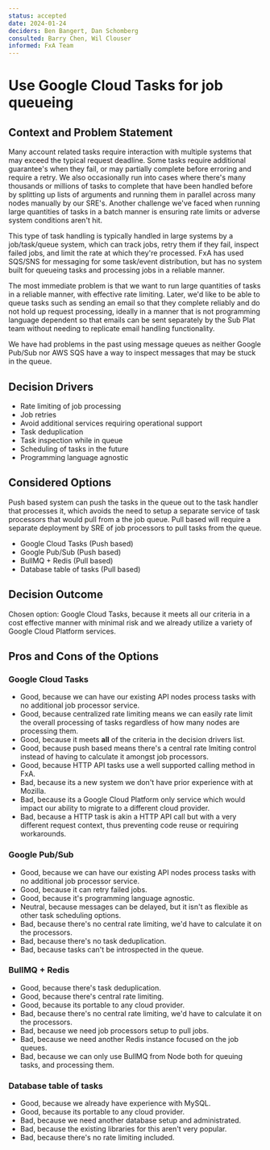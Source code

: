 ```yaml
---
status: accepted
date: 2024-01-24
deciders: Ben Bangert, Dan Schomberg
consulted: Barry Chen, Wil Clouser
informed: FxA Team
---
```


# Use Google Cloud Tasks for job queueing

## Context and Problem Statement

Many account related tasks require interaction with multiple systems that may exceed the typical request deadline. Some tasks require additional guarantee's when they fail, or may partially complete before erroring and require a retry. We also occasionally run into cases where there's many thousands or millions of tasks to complete that have been handled before by splitting up lists of arguments and running them in parallel across many nodes manually by our SRE's. Another challenge we've faced when running large quantities of tasks in a batch manner is ensuring rate limits or adverse system conditions aren't hit.

This type of task handling is typically handled in large systems by a job/task/queue system, which can track jobs, retry them if they fail, inspect failed jobs, and limit the rate at which they're processed. FxA has used SQS/SNS for messaging for some task/event distribution, but has no system built for queueing tasks and processing jobs in a reliable manner.

The most immediate problem is that we want to run large quantities of tasks in a reliable manner, with effective rate limiting. Later, we'd like to be able to queue tasks such as sending an email so that they complete reliably and do not hold up request processing, ideally in a manner that is not programming language dependent so that emails can be sent separately by the Sub Plat team without needing to replicate email handling functionality.

We have had problems in the past using message queues as neither Google Pub/Sub nor AWS SQS have a way to inspect messages that may be stuck in the queue.

## Decision Drivers

- Rate limiting of job processing
- Job retries
- Avoid additional services requiring operational support
- Task deduplication
- Task inspection while in queue
- Scheduling of tasks in the future
- Programming language agnostic

## Considered Options

Push based system can push the tasks in the queue out to the task handler that processes it, which avoids the need to setup a separate service of task processors that would pull from a the job queue. Pull based will require a separate deployment by SRE of job processors to pull tasks from the queue.

- Google Cloud Tasks (Push based)
- Google Pub/Sub (Push based)
- BullMQ + Redis (Pull based)
- Database table of tasks (Pull based)

## Decision Outcome

Chosen option: Google Cloud Tasks, because it meets all our criteria in a cost effective manner with minimal risk and we already utilize a variety of Google Cloud Platform services.

## Pros and Cons of the Options

### Google Cloud Tasks

- Good, because we can have our existing API nodes process tasks with no additional job processor service.
- Good, because centralized rate limiting means we can easily rate limit the overall processing of tasks regardless of how many nodes are processing them.
- Good, because it meets **all** of the criteria in the decision drivers list.
- Good, because push based means there's a central rate lmiting control instead of having to calculate it amongst job processors.
- Good, because HTTP API tasks use a well supported calling method in FxA.
- Bad, because its a new system we don't have prior experience with at Mozilla.
- Bad, because its a Google Cloud Platform only service which would impact our ability to migrate to a different cloud provider.
- Bad, because a HTTP task is akin a HTTP API call but with a very different request context, thus preventing code reuse or requiring workarounds.

### Google Pub/Sub

- Good, because we can have our existing API nodes process tasks with no additional job processor service.
- Good, because it can retry failed jobs.
- Good, because it's programming language agnostic.
- Neutral, because messages can be delayed, but it isn't as flexible as other task scheduling options.
- Bad, because there's no central rate limiting, we'd have to calculate it on the processors.
- Bad, because there's no task deduplication.
- Bad, because tasks can't be introspected in the queue.

### BullMQ + Redis

- Good, because there's task deduplication.
- Good, because there's central rate limiting.
- Good, because its portable to any cloud provider.
- Bad, because there's no central rate limiting, we'd have to calculate it on the processors.
- Bad, because we need job processors setup to pull jobs.
- Bad, because we need another Redis instance focused on the job queues.
- Bad, because we can only use BullMQ from Node both for queuing tasks, and processing them.

### Database table of tasks

- Good, because we already have experience with MySQL.
- Good, because its portable to any cloud provider.
- Bad, because we need another database setup and administrated.
- Bad, because the existing libraries for this aren't very popular.
- Bad, because there's no rate limiting included.

